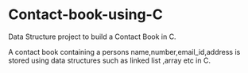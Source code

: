 # Contact-book-using-C
Data Structure project to build a Contact Book in C.


A contact book containing a persons name,number,email_id,address is stored using data structures such as linked list ,array etc  in C.

